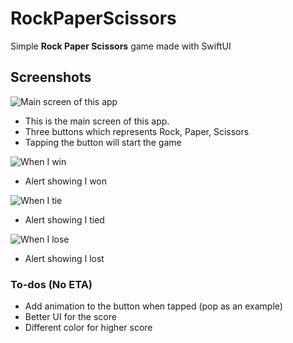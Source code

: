 # RockPaperScissors
Simple **Rock Paper Scissors** game made with SwiftUI

## Screenshots
![Main screen of this app](Screenshots/main.png)
* This is the main screen of this app.
* Three buttons which represents Rock, Paper, Scissors
* Tapping the button will start the game

![When I win](Screenshots/Win.png)
* Alert showing I won
  
![When I tie](Screenshots/Tie.png)
* Alert showing I tied
  
![When I lose](Screenshots/Lose.png)
* Alert showing I lost


### To-dos (No ETA)
- Add animation to the button when tapped (pop as an example)
- Better UI for the score 
- Different color for higher score
